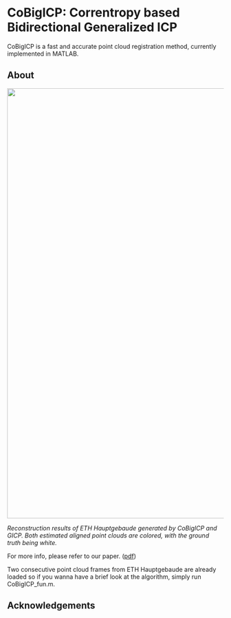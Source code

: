 # CoBigICP: Correntropy based Bidirectional Generalized ICP #

CoBigICP is a fast and accurate point cloud registration method, currently implemented in MATLAB.

## About ##

<img src="https://github.com/Pamphlett/CoBigICP/blob/master/assets/cmp.png" width="1000" div align=center>

*Reconstruction results of ETH Hauptgebaude generated by CoBigICP and GICP. Both estimated aligned point clouds are colored, with the ground truth being white.*

For more info, please refer to our paper. ([pdf](https://github.com/Pamphlett/CoBigICP/blob/master/assets/cobigicp.pdf))

Two consecutive point cloud frames from ETH Hauptgebaude are already loaded so if you wanna have a brief look at the algorithm, simply run CoBigICP_fun.m.

## Acknowledgements ##
